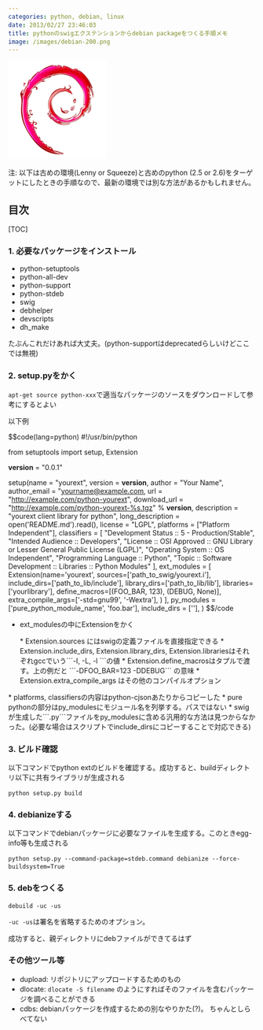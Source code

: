 ```yaml
---
categories: python, debian, linux
date: 2013/02/27 23:46:03
title: pythonのswigエクステンションからdebian packageをつくる手順メモ
image: /images/debian-200.png
---
```


![debian](/images/debian-200.png)

注: 以下は古めの環境(Lenny or Squeeze)と古めのpython (2.5 or 2.6)をターゲットにしたときの手順なので、最新の環境では別な方法があるかもしれません。

## 目次

[TOC]

### 1. 必要なパッケージをインストール

* python-setuptools
* python-all-dev
* python-support
* python-stdeb
* swig
* debhelper
* devscripts
* dh_make

たぶんこれだけあれば大丈夫。(python-supportはdeprecatedらしいけどここでは無視)

### 2. setup.pyをかく

```apt-get source python-xxx```で適当なパッケージのソースをダウンロードして参考にするとよい

以下例

$$code(lang=python)
#!/usr/bin/python

from setuptools import setup, Extension

__version__ = "0.0.1"

setup(name         = "yourext",
      version      = __version__,
      author       = "Your Name",
      author_email = "yourname@example.com,
      url          = "http://example.com/python-yourext",
      download_url = "http://example.com/python-yourext-%s.tgz" % __version__,
      description  = "yourext client library for python",
      long_description = open('README.md').read(),
      license      = "LGPL",
      platforms    = ["Platform Independent"],
      classifiers  = [
        "Development Status :: 5 - Production/Stable",
        "Intended Audience :: Developers",
        "License :: OSI Approved :: GNU Library or Lesser General Public License (LGPL)",
        "Operating System :: OS Independent",
        "Programming Language :: Python",
        "Topic :: Software Development :: Libraries :: Python Modules"
      ],
      ext_modules  = [
        Extension(name='yourext',
                  sources=['path_to_swig/yourext.i'],
                  include_dirs=['path_to_lib/include'],
                  library_dirs=['path_to_lib/lib'],
                  libraries=['yourlibrary'],
                  define_macros=[(FOO_BAR, 123), (DEBUG, None)],
                  extra_compile_args=['-std=gnu99', '-Wextra'],
                  )
      ],
      py_modules = ['pure_python_module_name', 'foo.bar'],
      include_dirs = [''],
)
$$/code

* ext_modulesの中にExtensionをかく
<ul>
 * Extension.sources にはswigの定義ファイルを直接指定できる
 * Extension.include_dirs, Extension.library_dirs, Extension.librariesはそれぞれgccでいう```-I, -L, -l ```の値
 * Extension.define_macrosはタプルで渡す。上の例だと ```-DFOO_BAR=123 -DDEBUG``` の意味
 * Extension.extra_compile_args はその他のコンパイルオプション
</ul>
* platforms, classifiersの内容はpython-cjsonあたりからコピーした
* pure pythonの部分はpy_modulesにモジュール名を列挙する。パスではない
* swigが生成した```.py```ファイルをpy_modulesに含める汎用的な方法は見つからなかった。(必要な場合はスクリプトでinclude_dirsにコピーすることで対応できる)

### 3. ビルド確認

以下コマンドでpython extのビルドを確認する。成功すると、buildディレクトリ以下に共有ライブラリが生成される

```
python setup.py build 
```

### 4. debianizeする

以下コマンドでdebianパッケージに必要なファイルを生成する。このときegg-info等も生成される

```
python setup.py --command-package=stdeb.command debianize --force-buildsystem=True 
```

### 5. debをつくる

```
debuild -uc -us 
```

```-uc -us```は署名を省略するためのオプション。

成功すると、親ディレクトリにdebファイルができてるはず


### その他ツール等

* dupload: リポジトリにアップロードするためのもの
* dlocate: ```dlocate -S filename``` のようにすればそのファイルを含むパッケージを調べることができる
* cdbs: debianパッケージを作成するための別なやりかた(?)。 ちゃんとしらべてない

